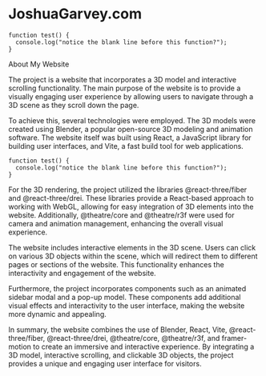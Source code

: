 # JoshuaGarvey.com

```
function test() {
  console.log("notice the blank line before this function?");
}
```

About My Website

The project is a website that incorporates a 3D model and interactive scrolling functionality. The main purpose of the website is to provide a visually engaging user experience by allowing users to navigate through a 3D scene as they scroll down the page.

To achieve this, several technologies were employed. The 3D models were created using Blender, a popular open-source 3D modeling and animation software. The website itself was built using React, a JavaScript library for building user interfaces, and Vite, a fast build tool for web applications.

```
function test() {
  console.log("notice the blank line before this function?");
}
```

For the 3D rendering, the project utilized the libraries @react-three/fiber and @react-three/drei. These libraries provide a React-based approach to working with WebGL, allowing for easy integration of 3D elements into the website. Additionally, @theatre/core and @theatre/r3f were used for camera and animation management, enhancing the overall visual experience.

The website includes interactive elements in the 3D scene. Users can click on various 3D objects within the scene, which will redirect them to different pages or sections of the website. This functionality enhances the interactivity and engagement of the website.

Furthermore, the project incorporates components such as an animated sidebar modal and a pop-up model. These components add additional visual effects and interactivity to the user interface, making the website more dynamic and appealing.

In summary, the website combines the use of Blender, React, Vite, @react-three/fiber, @react-three/drei, @theatre/core, @theatre/r3f, and framer-motion to create an immersive and interactive experience. By integrating a 3D model, interactive scrolling, and clickable 3D objects, the project provides a unique and engaging user interface for visitors.
